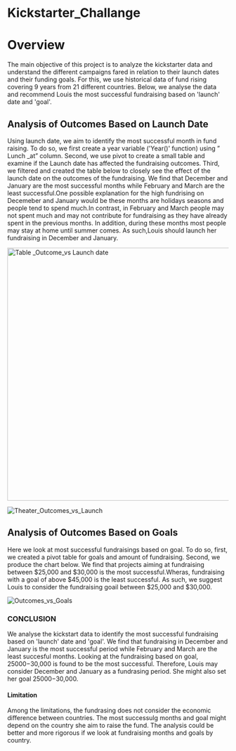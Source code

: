 # Kickstarter_Challange
# Overview
The main objective of this project is to  analyze the kickstarter data and understand the  different campaigns fared in relation to their launch dates and their funding goals. For this,  we use historical data of fund rising covering  9 years from 21 different countries.  Below, we analyse the data and recommend Louis the most successful fundraising based on  'launch' date and 'goal'.

 
## Analysis of Outcomes Based on Launch Date
Using launch date,  we aim  to identify the most successful month in fund raising. To do so, we first create a year variable  ('Year()' function) using  ” Lunch _at” column. Second, we use pivot to create a small table and examine if the Launch date has affected the fundraising outcomes. Third, we filtered and created the table below to closely see the effect of the launch date on the outcomes of the fundraising. We find that December and January are the most successful months while February and March are the least successful.One possible explanation for the high fundrising on Decemeber and January would be these months are holidays seasons and people tend to spend much.In contrast, in February and March people may not spent much and may not contribute for fundraising as they have already spent in the previous months. In addition, during these months most people may stay at home until summer comes. As such,Louis should launch her fundraising in December and January.

<img width="576" alt="Table _Outcome_vs Launch date" src="https://user-images.githubusercontent.com/78656720/108664171-30f6c480-74a0-11eb-9f30-5fe6d7b73b78.png">

![Theater_Outcomes_vs_Launch](https://user-images.githubusercontent.com/78656720/108662681-da3bbb80-749c-11eb-809e-facbc6f3cb51.png)

## Analysis of Outcomes Based on Goals
Here we look at most successful fundraisings based on goal. To do so, first, we created a pivot table for goals and amount of fundraising. Second, we produce the chart below. We find that projects aiming at fundraising between $25,000 and $30,000 is the most successful.Wheras, fundraising with a goal of above $45,000 is the least successful. As such, we suggest Louis to consider the fundraising goail between $25,000 and $30,000.

![Outcomes_vs_Goals](https://user-images.githubusercontent.com/78656720/108663125-ce9cc480-749d-11eb-8e1a-dc5aa3d51850.png)

### CONCLUSION
We analyse the kickstart data to identify the most successful fundraising based on 'launch' date and 'goal'. We find that fundraising in December and January is the most successful period while February and March are the least succesful months. Looking at the fundraising based on goal, $25000-$30,000 is found to be the most successful. Therefore, Louis may consider December and January as a fundrasing period. She might also set her goal $25000-$30,000.

#### Limitation
Among the limitations, the fundrasing does not consider the economic difference between countries. The most successulg months and goal might depend on the country she aim to raise the fund. The analysis could be better and more rigorous if we look at fundraising months and goals by country. 

 





